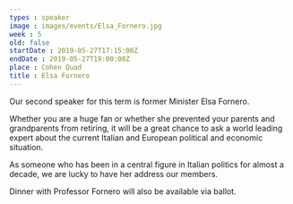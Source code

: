 ```yaml
---
types : speaker
image : images/events/Elsa_Fornero.jpg
week : 5
old: false
startDate : 2019-05-27T17:15:00Z
endDate : 2019-05-27T19:00:00Z
place : Cohen Quad
title : Elsa Fornero
---
```


Our second speaker for this term is former Minister Elsa Fornero.

Whether you are a huge fan or whether she prevented your parents and grandparents from retiring, it will be a great chance to ask a world leading expert about the current Italian and European political and economic situation.

As someone who has been in a central figure in Italian politics for almost a decade, we are lucky to have her address our members.

Dinner with Professor Fornero will also be available via ballot.


